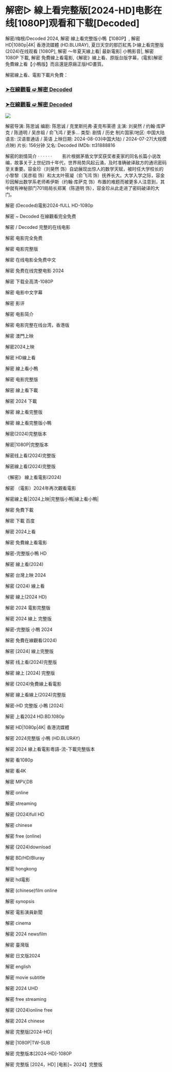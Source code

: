 <h1>解密▷ 線上看完整版[2024-HD]电影在线[1080P]观看和下载[Decoded]</h1>

解密/梅根/Decoded 2024, 解密 線上看完整版小鴨【1080P】, 解密 HD|1080p|4K| 香港流媒體 (HD.BLURAY), 夏日天空的那匹紅馬 ▷線上看完整版(2024)在线观看 [1080P], 解密 ～年夏天線上看| 最新電影| 小鴨影音|, 解密 1080P 下載, 解密 免費線上看電影,《解密》線上看、原版台版字幕，(電影)解密免費線上看【小鴨版】而且還是原廠正版HD畫質。

解密線上看、電影下載片免費：


<h3><p><a href="https://themoviedbsite.blogspot.com/p/2024.html"><strong>➤在線觀看 ➫️ 解密 Decoded </strong></a></p>

<h3><a href="https://themoviedbsite.blogspot.com/p/2024.html"><strong>➤在線觀看 ➫️ 解密 Decoded </strong></a></h3>
<p></h3>


<a href="https://themoviedbsite.blogspot.com/p/2024.html" title="PLAY NOW" rel="nofollow"><img src="https://camo.githubusercontent.com/7f6f88830ea72d49540cad466f7218e4623560163f263a8577ac8297d75fe095/68747470733a2f2f7777772e746563686d65686f772e636f6d2f77702d636f6e74656e742f75706c6f6164732f323032342f30332f72676273727465672e676966" style="max-width: 100%;"></a>



解密导演: 陈思诚
编剧: 陈思诚 / 克里斯托弗·麦克布莱德
主演: 刘昊然 / 约翰·库萨克 / 陈道明 / 吴彦祖 / 俞飞鸿 / 更多...
类型: 剧情 / 历史
制片国家/地区: 中国大陆
语言: 汉语普通话 / 英语
上映日期: 2024-08-03(中国大陆) / 2024-07-27(大规模点映)
片长: 156分钟
又名: Decoded
IMDb: tt31888816

解密的剧情简介 · · · · · ·
　　影片根据茅盾文学奖获奖者麦家的同名长篇小说改编，故事关于上世纪四十年代，世界局势风起云涌，及时准确破译敌方的通讯密码至关重要。容金珍（刘昊然 饰）自幼展现出惊人的数学天赋，被时任大学校长的小黎黎（吴彦祖 饰）和太太叶筱凝（俞飞鸿 饰）抚养长大。大学入学之际，容金珍因解出数学系老师希伊斯（约翰·库萨克 饰）布置的难题而被更多人注意到，其中就有神秘部门701局局长郑某（陈道明 饰），容金珍从此走进了密码破译的大门。




解密 (Decoded)電影2024-fULL HD-1080p

解密 ~ Decoded 在線觀看完全免费

解密 / Decoded 完整的在线电影

解密 电影完全免费

解密 电影完整版

解密 在线电影全免费中文

解密 免费在线完整电影 2024

解密 下载全高清-1080P

解密 电影中文字幕

解密 影评

解密 电影简介

解密 电影完整在线台湾，香港版

解密 澳門上映

解密2024上映

解密 HD線上看

解密 線上看小鴨

解密 电影完整版

解密 線上看下載

解密 2024 下載

解密 線上看完整版

解密 線上看完整版小鴨

解密(2024)完整版本

解密|1080P|完整版本

解密线上看(2024)完整版

解密線上看(2024)完整版

《解密》 線上看電影(2024)

解密 （電影）2024年再次觀看電影

解密線上看|2024上映|完整版小鴨|線上看小鴨|

解密 免費下載

解密 下載 百度

解密 2024上看

解密 免費線上看電影

解密-完整版小鴨 HD

解密 線上看(2024)

解密 台灣上映 2024

解密 (2024) 線上看

解密 線上(2024 HD)

解密 2024 電影完整版

解密 2024 線上 完整版

解密-完整版 小鴨 2024

解密 免費在線觀看(2024)

解密 [2024] 線上完整版

解密 线上看(2024)完整版

解密 線上 [2024] 完整版

解密 (2024)免費線上看電影

解密 線上看線上(2024)完整版

解密-HD 完整版 小鴨 [2024]

解密 上看2024 HD.BD.1080p

解密 HD|1080p|4K| 香港流媒體

解密 2024完整版 小鴨 (HD.BLURAY)

解密 2024 線上看電影粵語-流-下載完整版本

解密 看1080p

解密 看4K

解密 MPV,DB

解密 online

解密 streaming

解密 (2024)full HD

解密 chinese

解密 free (online)

解密 (2024)download

解密 BD/HD/Bluray

解密 hongkong

解密 hd電影

解密 (chinese)film online

解密 synopsis

解密 電影演員新聞

解密 cinema

解密 2024 newsfilm

解密 臺灣版

解密 日文版2024

解密 english

解密 movie subtitle

解密 2024 UHD

解密 free streaming

解密 (2024)online free

解密 2024 chinese

解密 完整版[2024-HD]

解密 |1080P|TW-SUB

解密 完整版本[2024-HD]-1080P

解密 完整版 [2024，HD] [电影]~ 2024】完整版

